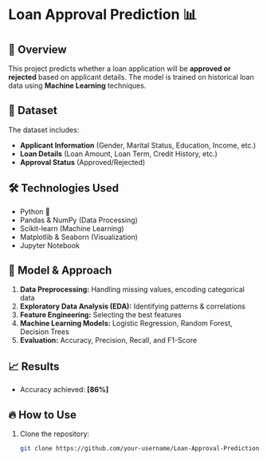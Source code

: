 # Loan Approval Prediction 📊  

## 🚀 Overview  
This project predicts whether a loan application will be **approved or rejected** based on applicant details. The model is trained on historical loan data using **Machine Learning** techniques.  

## 📂 Dataset  
The dataset includes:  
- **Applicant Information** (Gender, Marital Status, Education, Income, etc.)  
- **Loan Details** (Loan Amount, Loan Term, Credit History, etc.)  
- **Approval Status** (Approved/Rejected)  

## 🛠️ Technologies Used  
- Python 🐍  
- Pandas & NumPy (Data Processing)  
- Scikit-learn (Machine Learning)  
- Matplotlib & Seaborn (Visualization)  
- Jupyter Notebook  

## 🎯 Model & Approach  
1. **Data Preprocessing:** Handling missing values, encoding categorical data  
2. **Exploratory Data Analysis (EDA):** Identifying patterns & correlations  
3. **Feature Engineering:** Selecting the best features  
4. **Machine Learning Models:** Logistic Regression, Random Forest, Decision Trees  
5. **Evaluation:** Accuracy, Precision, Recall, and F1-Score  

## 📈 Results  
- Accuracy achieved: **[86%]**  

## 🔥 How to Use  
1. Clone the repository:  
   ```bash
   git clone https://github.com/your-username/Loan-Approval-Prediction.git
